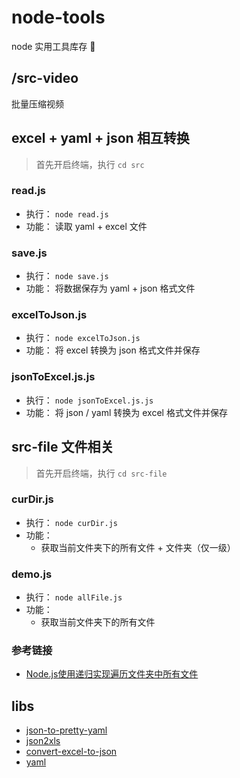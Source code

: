# node-tools
node 实用工具库存 🔧


## /src-video 
批量压缩视频


## excel + yaml + json 相互转换

> 首先开启终端，执行 ` cd src `

### read.js
* 执行： `node read.js`
* 功能： 读取 yaml + excel 文件

### save.js
* 执行： `node save.js`
* 功能： 将数据保存为 yaml + json 格式文件

### excelToJson.js
* 执行： `node excelToJson.js`
* 功能： 将 excel 转换为 json 格式文件并保存

### jsonToExcel.js.js
* 执行： `node jsonToExcel.js.js`
* 功能： 将 json / yaml 转换为 excel 格式文件并保存


## src-file 文件相关

> 首先开启终端，执行 ` cd src-file `

### curDir.js
* 执行： `node curDir.js`
* 功能：
    * 获取当前文件夹下的所有文件 + 文件夹（仅一级）

### demo.js
* 执行： `node allFile.js`
* 功能：
    * 获取当前文件夹下的所有文件

### 参考链接
* [Node.js使用递归实现遍历文件夹中所有文件](https://blog.csdn.net/younglao/article/details/77046830)




## libs
* [json-to-pretty-yaml](https://www.npmjs.com/package/json-to-pretty-yaml)
* [json2xls](https://www.npmjs.com/package/json2xls)
* [convert-excel-to-json](https://www.npmjs.com/package/convert-excel-to-json)
* [yaml](https://www.npmjs.com/package/yaml)


